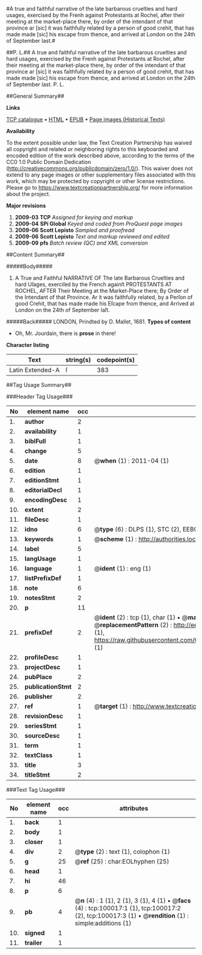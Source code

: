 #A true and faithful narrative of the late barbarous cruelties and hard usages, exercised by the Frenh against Protestants at Rochel, after their meeting at the market-place there, by order of the intendant of that province ar [sic] it was faithfully related by a person of good crehit, that has made made [sic] his escape from thence, and arrived at London on the 24th of September last.#

##P. L.##
A true and faithful narrative of the late barbarous cruelties and hard usages, exercised by the Frenh against Protestants at Rochel, after their meeting at the market-place there, by order of the intendant of that province ar [sic] it was faithfully related by a person of good crehit, that has made made [sic] his escape from thence, and arrived at London on the 24th of September last.
P. L.

##General Summary##

**Links**

[TCP catalogue](http://www.ota.ox.ac.uk/tcp/)  • 
[HTML](http://tei.it.ox.ac.uk/tcp/Texts-HTML/free/A49/A49657.html)  • 
[EPUB](http://tei.it.ox.ac.uk/tcp/Texts-EPUB/free/A49/A49657.epub) • 
[Page images (Historical Texts)](https://historicaltexts.jisc.ac.uk/eebo-13534107e)

**Availability**

To the extent possible under law, the Text Creation Partnership has waived all copyright and related or neighboring rights to this keyboarded and encoded edition of the work described above, according to the terms of the CC0 1.0 Public Domain Dedication (http://creativecommons.org/publicdomain/zero/1.0/). This waiver does not extend to any page images or other supplementary files associated with this work, which may be protected by copyright or other license restrictions. Please go to https://www.textcreationpartnership.org/ for more information about the project.

**Major revisions**

1. __2009-03__ __TCP__ *Assigned for keying and markup*
1. __2009-04__ __SPi Global__ *Keyed and coded from ProQuest page images*
1. __2009-06__ __Scott Lepisto__ *Sampled and proofread*
1. __2009-06__ __Scott Lepisto__ *Text and markup reviewed and edited*
1. __2009-09__ __pfs__ *Batch review (QC) and XML conversion*

##Content Summary##

#####Body#####

1. A True and Faithful NARRATIVE OF The late Barbarous Cruelties and hard Uſages, exerciſed by the French againſt PROTESTANTS AT ROCHEL, AFTER Their Meeting at the Market-Place there; By Order of the Intendant of that Province. Ar it was faithfully related, by a Perſon of good Crehit, that has made made his Eſcape from thence, and Arrived at London on the 24th of September laſt.

#####Back#####
LONDON, Prindted by D. Mallet, 1681.
**Types of content**

  * Oh, Mr. Jourdain, there is **prose** in there!

**Character listing**


|Text|string(s)|codepoint(s)|
|---|---|---|
|Latin Extended-A|ſ|383|

##Tag Usage Summary##

###Header Tag Usage###

|No|element name|occ|attributes|
|---|---|---|---|
|1.|__author__|2||
|2.|__availability__|1||
|3.|__biblFull__|1||
|4.|__change__|5||
|5.|__date__|8| @__when__ (1) : 2011-04 (1)|
|6.|__edition__|1||
|7.|__editionStmt__|1||
|8.|__editorialDecl__|1||
|9.|__encodingDesc__|1||
|10.|__extent__|2||
|11.|__fileDesc__|1||
|12.|__idno__|6| @__type__ (6) : DLPS (1), STC (2), EEBO-CITATION (1), OCLC (1), VID (1)|
|13.|__keywords__|1| @__scheme__ (1) : http://authorities.loc.gov/ (1)|
|14.|__label__|5||
|15.|__langUsage__|1||
|16.|__language__|1| @__ident__ (1) : eng (1)|
|17.|__listPrefixDef__|1||
|18.|__note__|6||
|19.|__notesStmt__|2||
|20.|__p__|11||
|21.|__prefixDef__|2| @__ident__ (2) : tcp (1), char (1)  •  @__matchPattern__ (2) : ([0-9\-]+):([0-9IVX]+) (1), (.+) (1)  •  @__replacementPattern__ (2) : http://eebo.chadwyck.com/downloadtiff?vid=$1&page=$2 (1), https://raw.githubusercontent.com/textcreationpartnership/Texts/master/tcpchars.xml#$1 (1)|
|22.|__profileDesc__|1||
|23.|__projectDesc__|1||
|24.|__pubPlace__|2||
|25.|__publicationStmt__|2||
|26.|__publisher__|2||
|27.|__ref__|1| @__target__ (1) : http://www.textcreationpartnership.org/docs/. (1)|
|28.|__revisionDesc__|1||
|29.|__seriesStmt__|1||
|30.|__sourceDesc__|1||
|31.|__term__|1||
|32.|__textClass__|1||
|33.|__title__|3||
|34.|__titleStmt__|2||


###Text Tag Usage###

|No|element name|occ|attributes|
|---|---|---|---|
|1.|__back__|1||
|2.|__body__|1||
|3.|__closer__|1||
|4.|__div__|2| @__type__ (2) : text (1), colophon (1)|
|5.|__g__|25| @__ref__ (25) : char:EOLhyphen (25)|
|6.|__head__|1||
|7.|__hi__|46||
|8.|__p__|6||
|9.|__pb__|4| @__n__ (4) : 1 (1), 2 (1), 3 (1), 4 (1)  •  @__facs__ (4) : tcp:100017:1 (1), tcp:100017:2 (2), tcp:100017:3 (1)  •  @__rendition__ (1) : simple:additions (1)|
|10.|__signed__|1||
|11.|__trailer__|1||
